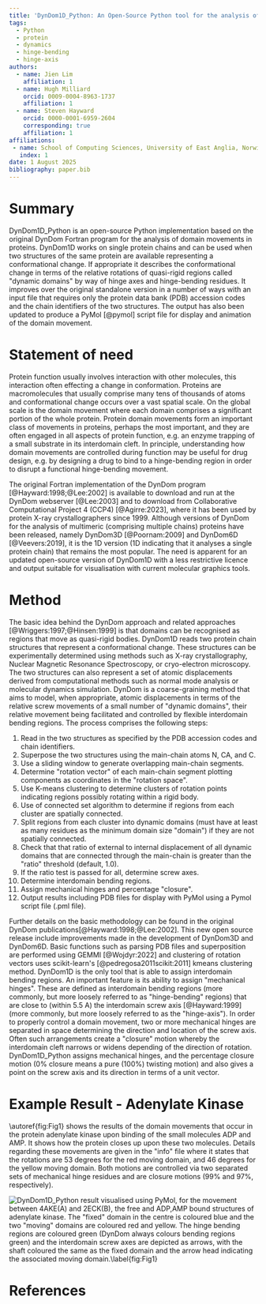 ```yaml
---
title: 'DynDom1D_Python: An Open-Source Python tool for the analysis of domain movements in proteins'
tags:
  - Python
  - protein
  - dynamics
  - hinge-bending
  - hinge-axis
authors:
  - name: Jien Lim
    affiliation: 1
  - name: Hugh Milliard
    orcid: 0009-0004-8963-1737
    affiliation: 1
  - name: Steven Hayward
    orcid: 0000-0001-6959-2604
    corresponding: true
    affiliation: 1
affiliations:
 - name: School of Computing Sciences, University of East Anglia, Norwich NR4 7TJ, U.K.
   index: 1
date: 1 August 2025
bibliography: paper.bib
---
```


# Summary

DynDom1D_Python is an open-source Python implementation based on the original DynDom Fortran program for the analysis of domain movements in proteins. DynDom1D works on single protein chains and can be used when two structures of the same protein are available representing a conformational change. If appropriate it describes the conformational change in terms of the relative rotations of quasi-rigid regions called "dynamic domains" by way of hinge axes and hinge-bending residues. It improves over the original standalone version in a number of ways with an input file that requires only the protein data bank (PDB) accession codes and the chain identifiers of the two structures. The output has also been updated to produce a PyMol [@pymol] script file for display and animation of the domain movement.

# Statement of need

Protein function usually involves interaction with other molecules, this interaction often effecting a change in conformation. Proteins are macromolecules that usually comprise many tens of thousands of atoms and conformational change occurs over a vast spatial scale. On the global scale is the domain movement where each domain comprises a significant portion of the whole protein. Protein domain movements form an important class of movements in proteins, perhaps the most important, and they are often engaged in all aspects of protein function, e.g. an enzyme trapping of a small substrate in its interdomain cleft. In principle, understanding how domain movements are controlled during function may be useful for drug design, e.g. by designing a drug to bind to a hinge-bending region in order to disrupt a functional hinge-bending movement.

The original Fortran implementation of the DynDom program [@Hayward:1998;@Lee:2002] is available to download and run at the DynDom webserver [@Lee:2003] and to download from Collaborative Computational Project 4 (CCP4) [@Agirre:2023], where it has been used by protein X-ray crystallographers since 1999. Although versions of DynDom for the analysis of multimeric (comprising multiple chains) proteins have been released, namely DynDom3D [@Poornam:2009] and DynDom6D [@Veevers:2019], it is the 1D version (1D indicating that it analyses a single protein chain) that remains the most popular. The need is apparent for an updated open-source version of DynDom1D with a less restrictive licence and output suitable for visualisation with current molecular graphics tools.

# Method

The basic idea behind the DynDom approach and related approaches [@Wriggers:1997;@Hinsen:1999] is that domains can be recognised as regions that move as quasi-rigid bodies. DynDom1D reads two protein chain structures that represent a conformational change. These structures can be experimentally determined using methods such as X-ray crystallography, Nuclear Magnetic Resonance Spectroscopy, or cryo-electron microscopy. The two structures can also represent a set of atomic displacements derived from computational methods such as normal mode analysis or molecular dynamics simulation. DynDom is a coarse-graining method that aims to model, when appropriate, atomic displacements in terms of the relative screw movements of a small number of "dynamic domains", their relative movement being facilitated and controlled by flexible interdomain bending regions. The process comprises the following steps:

1. Read in the two structures as specified by the PDB accession codes and chain identifiers.
2. Superpose the two structures using the main-chain atoms N, CA, and C.
3. Use a sliding window to generate overlapping main-chain segments.
4. Determine "rotation vector" of each main-chain segment plotting components as coordinates in the "rotation space".
5. Use K-means clustering to determine clusters of rotation points indicating regions possibly rotating within a rigid body.
6. Use of connected set algorithm to determine if regions from each cluster are spatially connected.
7. Split regions from each cluster into dynamic domains (must have at least as many residues as the minimum domain size "domain") if they are not spatially connected.
8. Check that that ratio of external to internal displacement of all dynamic domains that are connected through the main-chain is greater than the "ratio" threshold (default, 1.0).
9. If the ratio test is passed for all, determine screw axes.
10. Determine interdomain bending regions.
11. Assign mechanical hinges and percentage "closure".
12. Output results including PDB files for display with PyMol using a Pymol script file (.pml file).

Further details on the basic methodology can be found in the original DynDom publications[@Hayward:1998;@Lee:2002]. This new open source release include improvements made in the development of DynDom3D and DynDom6D. Basic functions such as parsing PDB files and superposition are performed using GEMMI [@Wojdyr:2022] and clustering of rotation vectors uses scikit-learn's [@pedregosa2011scikit:2011] kmeans clustering method. DynDom1D is the only tool that is able to assign interdomain bending regions. An important feature is its ability to assign "mechanical hinges". These are defined as interdomain bending regions (more commonly, but more loosely referred to as "hinge-bending" regions) that are close to (within 5.5 A) the interdomain screw axis [@Hayward:1999] (more commonly, but more loosely referred to as the "hinge-axis"). In order to properly control a domain movement, two or more mechanical hinges are separated in space determining the direction and location of the screw axis. Often such arrangements create a "closure" motion whereby the interdomain cleft narrows or widens depending of the direction of rotation. DynDom1D_Python assigns mechanical hinges, and the percentage closure motion (0% closure means a pure (100%) twisting motion) and also gives a point on the screw axis and its direction in terms of a unit vector.  

# Example Result - Adenylate Kinase
\autoref{fig:Fig1} shows the results of the domain movements that occur in the protein adenylate kinase upon binding of the small molecules ADP and AMP. It shows how the protein closes up upon these two molecules. Details regarding these movements are given in the "info" file where it states that the rotations are 53 degrees for the red moving domain, and 46 degrees for the yellow moving domain. Both motions are controlled via two separated sets of mechanical hinge residues and are closure motions (99% and 97%, respectively).


![DynDom1D_Python result visualised using PyMol, for the movement between 4AKE(A) and 2ECK(B), the free and ADP,AMP bound structures of adenylate kinase. The "fixed" domain in the centre is coloured blue and the two "moving" domains are coloured red and yellow. The hinge bending regions are coloured green (DynDom always colours bending regions green) and the interdomain screw axes are depicted as arrows, with the shaft coloured the same as the fixed domain and the arrow head indicating the associated moving domain.\label{fig:Fig1}](adenylate_kinase.png)



# References
